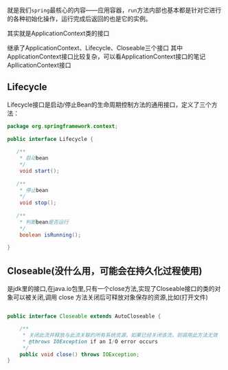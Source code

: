 就是我们`spring`最核心的内容——应用容器，`run`方法内部也基本都是针对它进行的各种初始化操作，运行完成后返回的也是它的实例。

其实就是ApplicationContext类的接口

继承了ApplicationContext、Lifecycle、Closeable三个接口
其中ApplicationContext接口比较复杂，可以看ApplicationContext接口的笔记
ApllicationContext接口

## Lifecycle

Lifecycle接口是启动/停止Bean的生命周期控制方法的通用接口，定义了三个方法：
```java
package org.springframework.context;  
  
public interface Lifecycle {  
  
   /**  
    * 启动bean
    */   
    void start();  
  
   /**  
    * 停止bean
    */   
    void stop();  
  
   /**  
    * 判断bean是否运行
    */   
    boolean isRunning();  
  
}
```

## Closeable(没什么用，可能会在持久化过程使用)

是jdk里的接口,在java.io包里,只有一个close方法,实现了Closeable接口的类的对象可以被关闭,调用 close 方法关闭后可释放对象保存的资源,比如(打开文件)

```java

public interface Closeable extends AutoCloseable {

    /**
     * 关闭此流并释放与此流关联的所有系统资源。如果已经关闭该流，则调用此方法无效
     * @throws IOException if an I/O error occurs
     */
    public void close() throws IOException;
}
```